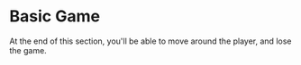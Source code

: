 # Basic Game

At the end of this section, you'll be able to move around the player, and lose the game.
